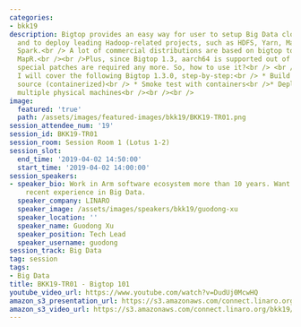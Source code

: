 ```yaml
---
categories:
- bkk19
description: Bigtop provides an easy way for user to setup Big Data cloud platform
  and to deploy leading Hadoop-related projects, such as HDFS, Yarn, Mapreduce, and
  Spark.<br /> A lot of commercial distributions are based on bigtop too, such as
  MapR.<br /><br />Plus, since Bigtop 1.3, aarch64 is supported out of the box. No
  special patches are required any more. So, how to use it?<br /> <br /> In this session,
  I will cover the following Bigtop 1.3.0, step-by-step:<br /> * Build Bigtop from
  source (containerized)<br /> * Smoke test with containers<br />* Deploy Bigtop on
  multiple physical machines<br /><br /><br />
image:
  featured: 'true'
  path: /assets/images/featured-images/bkk19/BKK19-TR01.png
session_attendee_num: '19'
session_id: BKK19-TR01
session_room: Session Room 1 (Lotus 1-2)
session_slot:
  end_time: '2019-04-02 14:50:00'
  start_time: '2019-04-02 14:00:00'
session_speakers:
- speaker_bio: Work in Arm software ecosystem more than 10 years. Want to share my
    recent experience in Big Data.
  speaker_company: LINARO
  speaker_image: /assets/images/speakers/bkk19/guodong-xu
  speaker_location: ''
  speaker_name: Guodong Xu
  speaker_position: Tech Lead
  speaker_username: guodong
session_track: Big Data
tag: session
tags:
- Big Data
title: BKK19-TR01 - Bigtop 101
youtube_video_url: https://www.youtube.com/watch?v=DudUj0McwHQ
amazon_s3_presentation_url: https://s3.amazonaws.com/connect.linaro.org/bkk19/presentations/bkk19-tr01.pdf
amazon_s3_video_url: https://s3.amazonaws.com/connect.linaro.org/bkk19/videos/bkk19-tr01.mp4
---
```

